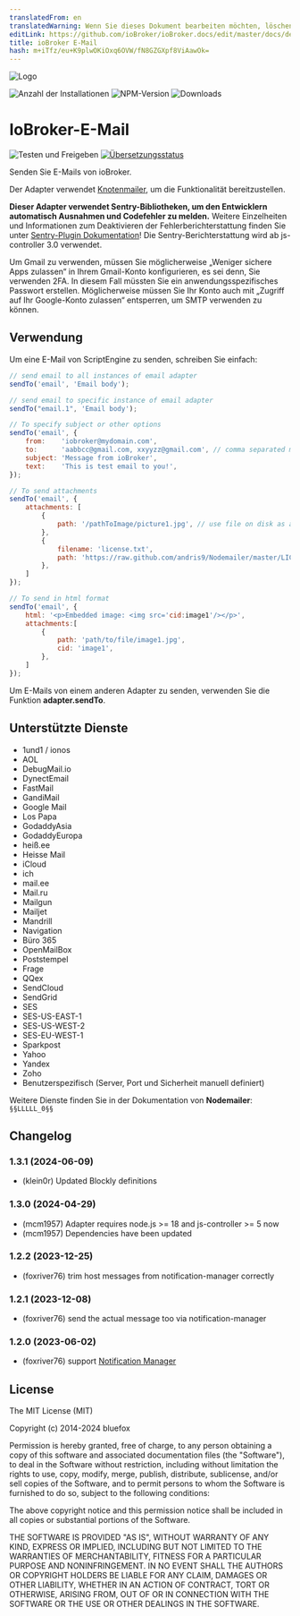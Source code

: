 ```yaml
---
translatedFrom: en
translatedWarning: Wenn Sie dieses Dokument bearbeiten möchten, löschen Sie bitte das Feld "translationsFrom". Andernfalls wird dieses Dokument automatisch erneut übersetzt
editLink: https://github.com/ioBroker/ioBroker.docs/edit/master/docs/de/adapterref/iobroker.email/README.md
title: ioBroker E-Mail
hash: m+iTfz/eu+K9plwOKiOxq6OVW/fN8GZGXpf8ViAawOk=
---
```

![Logo](../../../en/adapterref/iobroker.email/admin/email.png)

![Anzahl der Installationen](http://iobroker.live/badges/email-stable.svg)
![NPM-Version](http://img.shields.io/npm/v/iobroker.email.svg)
![Downloads](https://img.shields.io/npm/dm/iobroker.email.svg)

# IoBroker-E-Mail
![Testen und Freigeben](https://github.com/ioBroker/ioBroker.email/workflows/Test%20and%20Release/badge.svg) [![Übersetzungsstatus](https://weblate.iobroker.net/widgets/adapters/-/email/svg-badge.svg)](https://weblate.iobroker.net/engage/adapters/?utm_source=widget)

Senden Sie E-Mails von ioBroker.

Der Adapter verwendet [Knotenmailer](https://github.com/nodemailer/nodemailer), um die Funktionalität bereitzustellen.

**Dieser Adapter verwendet Sentry-Bibliotheken, um den Entwicklern automatisch Ausnahmen und Codefehler zu melden.** Weitere Einzelheiten und Informationen zum Deaktivieren der Fehlerberichterstattung finden Sie unter [Sentry-Plugin Dokumentation](https://github.com/ioBroker/plugin-sentry#plugin-sentry)! Die Sentry-Berichterstattung wird ab js-controller 3.0 verwendet.

Um Gmail zu verwenden, müssen Sie möglicherweise „Weniger sichere Apps zulassen“ in Ihrem Gmail-Konto konfigurieren, es sei denn, Sie verwenden 2FA. In diesem Fall müssten Sie ein anwendungsspezifisches Passwort erstellen. Möglicherweise müssen Sie Ihr Konto auch mit „Zugriff auf Ihr Google-Konto zulassen“ entsperren, um SMTP verwenden zu können.

## Verwendung
Um eine E-Mail von ScriptEngine zu senden, schreiben Sie einfach:

```js
// send email to all instances of email adapter
sendTo('email', 'Email body');

// send email to specific instance of email adapter
sendTo("email.1", 'Email body');

// To specify subject or other options
sendTo('email', {
    from:    'iobroker@mydomain.com',
    to:      'aabbcc@gmail.com, xxyyzz@gmail.com', // comma separated multiple recipients.
    subject: 'Message from ioBroker',
    text:    'This is test email to you!',
});

// To send attachments
sendTo('email', {
    attachments: [
        {
            path: '/pathToImage/picture1.jpg', // use file on disk as attachment
        },
        {
            filename: 'license.txt',
            path: 'https://raw.github.com/andris9/Nodemailer/master/LICENSE', // use URL as an attachment
        },
    ]
});

// To send in html format
sendTo('email', {
    html: '<p>Embedded image: <img src='cid:image1'/></p>',
    attachments:[
        {
            path: 'path/to/file/image1.jpg',
            cid: 'image1',
        },
    ]
});
```

Um E-Mails von einem anderen Adapter zu senden, verwenden Sie die Funktion **adapter.sendTo**.

## Unterstützte Dienste
- 1und1 / ionos
- AOL
- DebugMail.io
- DynectEmail
- FastMail
- GandiMail
- Google Mail
- Los Papa
- GodaddyAsia
- GodaddyEuropa
- heiß.ee
- Heisse Mail
- iCloud
- ich
- mail.ee
- Mail.ru
- Mailgun
- Mailjet
- Mandrill
- Navigation
- Büro 365
- OpenMailBox
- Poststempel
- Frage
- QQex
- SendCloud
- SendGrid
- SES
- SES-US-EAST-1
- SES-US-WEST-2
- SES-EU-WEST-1
- Sparkpost
- Yahoo
- Yandex
- Zoho
- Benutzerspezifisch (Server, Port und Sicherheit manuell definiert)

Weitere Dienste finden Sie in der Dokumentation von **Nodemailer**: `§§LLLLL_0§§`

## Changelog
<!--
  Placeholder for the next version (at the beginning of the line):
  ### **WORK IN PROGRESS**
-->
### 1.3.1 (2024-06-09)
* (klein0r) Updated Blockly definitions

### 1.3.0 (2024-04-29)
* (mcm1957) Adapter requires node.js >= 18 and js-controller >= 5 now
* (mcm1957) Dependencies have been updated

### 1.2.2 (2023-12-25)
* (foxriver76) trim host messages from notification-manager correctly

### 1.2.1 (2023-12-08)
 * (foxriver76) send the actual message too via notification-manager

### 1.2.0 (2023-06-02)
* (foxriver76) support [Notification Manager](https://github.com/foxriver76/ioBroker.notification-manager)

## License

The MIT License (MIT)

Copyright (c) 2014-2024 bluefox

Permission is hereby granted, free of charge, to any person obtaining a copy
of this software and associated documentation files (the "Software"), to deal
in the Software without restriction, including without limitation the rights
to use, copy, modify, merge, publish, distribute, sublicense, and/or sell
copies of the Software, and to permit persons to whom the Software is
furnished to do so, subject to the following conditions:

The above copyright notice and this permission notice shall be included in
all copies or substantial portions of the Software.

THE SOFTWARE IS PROVIDED "AS IS", WITHOUT WARRANTY OF ANY KIND, EXPRESS OR
IMPLIED, INCLUDING BUT NOT LIMITED TO THE WARRANTIES OF MERCHANTABILITY,
FITNESS FOR A PARTICULAR PURPOSE AND NONINFRINGEMENT. IN NO EVENT SHALL THE
AUTHORS OR COPYRIGHT HOLDERS BE LIABLE FOR ANY CLAIM, DAMAGES OR OTHER
LIABILITY, WHETHER IN AN ACTION OF CONTRACT, TORT OR OTHERWISE, ARISING FROM,
OUT OF OR IN CONNECTION WITH THE SOFTWARE OR THE USE OR OTHER DEALINGS IN
THE SOFTWARE.